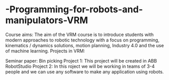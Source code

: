 # -Programming-for-robots-and-manipulators-VRM

Course aims: The aim of the VRM course is to introduce students with modern approaches to robotic technology with a focus on programming, kinematics / dynamics solutions, motion planning, Industry 4.0 and the use of machine learning.
Projects in VRM:

Seminar paper: Bin picking
Project 1: This project will be created in ABB RobotStudio
Project 2: In this roject we will be working in teams of 3-4 people and we can use any software to make any application using robots.
